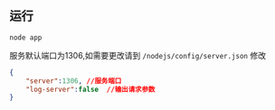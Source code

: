## 运行

```shell
node app
```

服务默认端口为1306,如需要更改请到 ` /nodejs/config/server.json `  修改

```json
{
    "server":1306, //服务端口
    "log-server":false  //输出请求参数
}
```